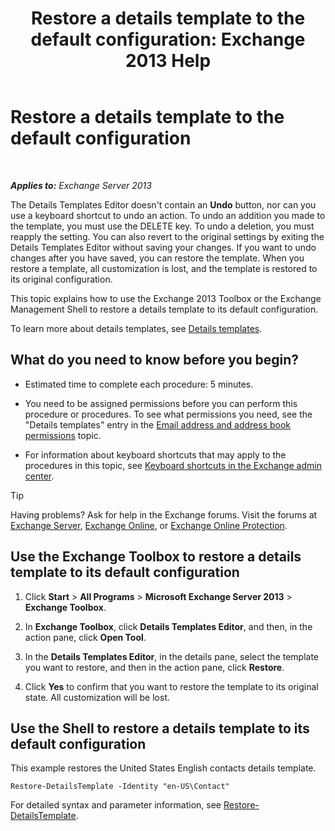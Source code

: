 ﻿---
title: 'Restore a details template to the default configuration: Exchange 2013 Help'
TOCTitle: Restore a details template to the default configuration
ms:assetid: 84c5f49b-614d-4f0e-8701-0979a2eb90bf
ms:mtpsurl: https://technet.microsoft.com/en-us/library/Bb232102(v=EXCHG.150)
ms:contentKeyID: 49289330
ms.date: 12/09/2016
mtps_version: v=EXCHG.150
---

# Restore a details template to the default configuration

 

_**Applies to:** Exchange Server 2013_


The Details Templates Editor doesn't contain an **Undo** button, nor can you use a keyboard shortcut to undo an action. To undo an addition you made to the template, you must use the DELETE key. To undo a deletion, you must reapply the setting. You can also revert to the original settings by exiting the Details Templates Editor without saving your changes. If you want to undo changes after you have saved, you can restore the template. When you restore a template, all customization is lost, and the template is restored to its original configuration.

This topic explains how to use the Exchange 2013 Toolbox or the Exchange Management Shell to restore a details template to its default configuration.

To learn more about details templates, see [Details templates](details-templates-exchange-2013-help.md).

## What do you need to know before you begin?

  - Estimated time to complete each procedure: 5 minutes.

  - You need to be assigned permissions before you can perform this procedure or procedures. To see what permissions you need, see the "Details templates" entry in the [Email address and address book permissions](email-address-and-address-book-permissions-exchange-2013-help.md) topic.

  - For information about keyboard shortcuts that may apply to the procedures in this topic, see [Keyboard shortcuts in the Exchange admin center](keyboard-shortcuts-in-the-exchange-admin-center-exchange-online-protection-help.md).


> [!TIP]
> Having problems? Ask for help in the Exchange forums. Visit the forums at <A href="https://go.microsoft.com/fwlink/p/?linkid=60612">Exchange Server</A>, <A href="https://go.microsoft.com/fwlink/p/?linkid=267542">Exchange Online</A>, or <A href="https://go.microsoft.com/fwlink/p/?linkid=285351">Exchange Online Protection</A>.



## Use the Exchange Toolbox to restore a details template to its default configuration

1.  Click **Start** \> **All Programs** \> **Microsoft Exchange Server 2013** \> **Exchange Toolbox**.

2.  In **Exchange Toolbox**, click **Details Templates Editor**, and then, in the action pane, click **Open Tool**.

3.  In the **Details Templates Editor**, in the details pane, select the template you want to restore, and then in the action pane, click **Restore**.

4.  Click **Yes** to confirm that you want to restore the template to its original state. All customization will be lost.

## Use the Shell to restore a details template to its default configuration

This example restores the United States English contacts details template.

    Restore-DetailsTemplate -Identity "en-US\Contact"

For detailed syntax and parameter information, see [Restore-DetailsTemplate](https://technet.microsoft.com/en-us/library/bb125188\(v=exchg.150\)).

